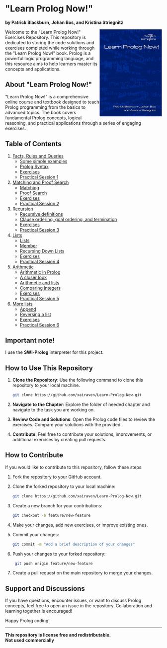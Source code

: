 # "Learn Prolog Now!"
**by Patrick Blackburn, Johan Bos, and Kristina Striegnitz**<br>

<a href="#"><img src="./misc/book-cover.jpg" align="right" height="280" width="200" ></a>

Welcome to the "Learn Prolog Now!" Exercises Repository. This repository is dedicated to storing the code solutions and exercises completed while working through the "Learn Prolog Now!" book. Prolog is a powerful logic programming language, and this resource aims to help learners master its concepts and applications.

## About "Learn Prolog Now!"

"Learn Prolog Now!" is a comprehensive online course and textbook designed to teach Prolog programming from the basics to advanced topics. The book covers fundamental Prolog concepts, logical reasoning, and practical applications through a series of engaging exercises.

## Table of Contents
1. [Facts, Rules and Queries](./01-Facts-Rules-Queries/)
   - [Some simple examples](./01-Facts-Rules-Queries/01-Some-Simple-Examples/)
   - [Prolog Syntax](./01-Facts-Rules-Queries/02-Prolog-Syntax/)
   - [Exercises](./01-Facts-Rules-Queries/03-Exercises/)
   - [Practical Session 1](./01-Facts-Rules-Queries/04-Practical-Session-1/) 
2. [Matching and Proof Search](./02-Matching-Proof-Search/)
   - [Matching](./02-Matching-Proof-Search/01-Matching/)
   - [Proof Search](./02-Matching-Proof-Search/02-Proof-Search/)
   - [Exercises](./02-Matching-Proof-Search/03-Exercises/)
   - [Practical Session 2](./02-Matching-Proof-Search/04-Practical-Session-2/)
3. [Recursion](./03-Recursion/)
   - [Recursive definitions](./03-Recursion/01-Recursive-Definitions/)
   - [Clause ordering, goal ordering, and termination](./03-Recursion/02-Clause-Goal-Ordering-Termination/)
   - [Exercises](./03-Recursion/03-Exercises/)
   - [Practical Session 3](./03-Recursion/04-Practical-Session-3/)
4. [Lists](./04-Lists/)
   - [Lists](./04-Lists/01-Lists/)
   - [Member](./04-Lists/02-Member/)
   - [Recursing Down Lists](./04-Lists/03-Recursing-Down-Lists/)
   - [Exercises](./04-Lists/04-Exercises/)
   - [Practical Session 4](./04-Lists/05-Practical-Session-4/)
5. [Arithmetic](./05-Arithmetic/)
   - [Arithmetic in Prolog](./05-Arithmetic/01-Arithmetic-in-Prolog/)
   - [A closer look](./05-Arithmetic/02-A-Closer-Look/)
   - [Arithmetic and lists](./05-Arithmetic/03-Arithmetic-and-Lists/)
   - [Comparing integers](./05-Arithmetic/04-Comparing-Integers/)
   - [Exercises](./05-Arithmetic/05-Exercises/)
   - [Practical Session 5](./05-Arithmetic/06-Practical-Session-5/)
6. [More lists](./06-More-Lists/)
   - [Append](./06-More-Lists/01-Append/)
   - [Reversing a list](./06-More-Lists/02-Reversing-a-List/)
   - [Exercises](./06-More-Lists/03-Exercises/)
   - [Practical Session 6](./06-More-Lists/04-Practical-Session-6/)

## Important note!
I use the **SWI-Prolog** interpreter for this project.

## How to Use This Repository

1. **Clone the Repository**: Use the following command to clone this repository to your local machine. <br>
   ```sh
   git clone https://github.com/xairaven/Learn-Prolog-Now.git
   ```
   
2.  **Navigate to the Chapter**: Explore the folder of needed chapter and navigate to the task you are working on.
3. **Review Code and Solutions**: Open the Prolog code files to review the exercises. Compare your solutions with the provided.
4. **Contribute**: Feel free to contribute your solutions, improvements, or additional exercises by creating pull requests.

## How to Contribute

If you would like to contribute to this repository, follow these steps:

1. Fork the repository to your GitHub account.
2. Clone the forked repository to your local machine: <br>
    ```sh
    git clone https://github.com/xairaven/Learn-Prolog-Now.git
    ```
3. Create a new branch for your contributions: <br>
    ```sh
    git checkout -b feature/new-feature
    ```
4. Make your changes, add new exercises, or improve existing ones.
5. Commit your changes: <br>

    ```sh
    git commit -m "Add a brief description of your changes"
    ```
6. Push your changes to your forked repository: <br>
   ```sh
    git push origin feature/new-feature
    ```
7. Create a pull request on the main repository to merge your changes.

## Support and Discussions

If you have questions, encounter issues, or want to discuss Prolog concepts, feel free to open an issue in the repository. Collaboration and learning together is encouraged!

Happy Prolog coding!

---

**This repository is license free and redistributable.** <br>
**Not used commercially**